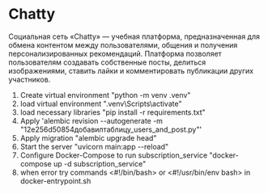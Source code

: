 # Chatty
 Социальная сеть «Chatty» — учебная платформа, предназначенная для обмена контентом между  пользователями, общения и получения персонализированных рекомендаций. Платформа позволяет  пользователям создавать собственные посты, делиться изображениями, ставить лайки и  комментировать публикации других участников.


1. Create virtual environment "python -m venv .venv"
2. load virtual environment ".venv\Scripts\activate"
3. load necessary libraries "pip install -r requirements.txt"
4. Apply 'alembic revision --autogenerate -m "12e256d50854добавилтаблицу_users_and_post.py"'
5.   Apply migration "alembic upgrade head" 
6.  Start the server "uvicorn main:app --reload"
7. Configure Docker-Compose to run subscription_service "docker-compose up -d subscription_service"
8. when error try commands <#!/bin/bash> or <#!/usr/bin/env bash> in docker-entrypoint.sh

